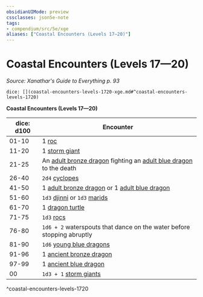 ```yaml
---
obsidianUIMode: preview
cssclasses: json5e-note
tags:
- compendium/src/5e/xge
aliases: ["Coastal Encounters (Levels 17—20)"]
---
```

# Coastal Encounters (Levels 17—20)
*Source: Xanathar's Guide to Everything p. 93* 

`dice: [](coastal-encounters-levels-1720-xge.md#^coastal-encounters-levels-1720)`

**Coastal Encounters (Levels 17—20)**

| dice: d100 | Encounter |
|------------|-----------|
| 01-10 | 1 [roc](/3-Mechanics/CLI/bestiary/monstrosity/roc.md) |
| 11-20 | 1 [storm giant](/3-Mechanics/CLI/bestiary/giant/storm-giant.md) |
| 21-25 | An [adult bronze dragon](/3-Mechanics/CLI/bestiary/dragon/adult-bronze-dragon.md) fighting an [adult blue dragon](/3-Mechanics/CLI/bestiary/dragon/adult-blue-dragon.md) to the death |
| 26-40 | `2d4` [cyclopes](/3-Mechanics/CLI/bestiary/giant/cyclops.md) |
| 41-50 | 1 [adult bronze dragon](/3-Mechanics/CLI/bestiary/dragon/adult-bronze-dragon.md) or 1 [adult blue dragon](/3-Mechanics/CLI/bestiary/dragon/adult-blue-dragon.md) |
| 51-60 | `1d3` [djinni](/3-Mechanics/CLI/bestiary/elemental/djinni.md) or `1d3` [marids](/3-Mechanics/CLI/bestiary/elemental/marid.md) |
| 61-70 | 1 [dragon turtle](/3-Mechanics/CLI/bestiary/dragon/dragon-turtle.md) |
| 71-75 | `1d3` [rocs](/3-Mechanics/CLI/bestiary/monstrosity/roc.md) |
| 76-80 | `1d6 + 2` waterspouts that dance on the water before stopping abruptly |
| 81-90 | `1d6` [young blue dragons](/3-Mechanics/CLI/bestiary/dragon/young-blue-dragon.md) |
| 91-96 | 1 [ancient bronze dragon](/3-Mechanics/CLI/bestiary/dragon/ancient-bronze-dragon.md) |
| 97-99 | 1 [ancient blue dragon](/3-Mechanics/CLI/bestiary/dragon/ancient-blue-dragon.md) |
| 00 | `1d3 + 1` [storm giants](/3-Mechanics/CLI/bestiary/giant/storm-giant.md) |
^coastal-encounters-levels-1720